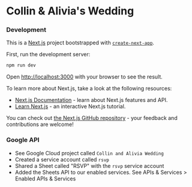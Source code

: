 # Collin & Alivia's Wedding

### Development

This is a [Next.js](https://nextjs.org) project bootstrapped with [`create-next-app`](https://nextjs.org/docs/app/api-reference/cli/create-next-app).

First, run the development server:

```bash
npm run dev
```

Open [http://localhost:3000](http://localhost:3000) with your browser to see the result.

To learn more about Next.js, take a look at the following resources:

- [Next.js Documentation](https://nextjs.org/docs) - learn about Next.js features and API.
- [Learn Next.js](https://nextjs.org/learn) - an interactive Next.js tutorial.

You can check out [the Next.js GitHub repository](https://github.com/vercel/next.js) - your feedback and contributions are welcome!

### Google API

- See Google Cloud project called `Collin and Alivia Wedding`
- Created a service account called `rsvp`
- Shared a Sheet called "RSVP" with the `rsvp` service account
- Added the Sheets API to our enabled services. See APIs & Services > Enabled APIs & Services